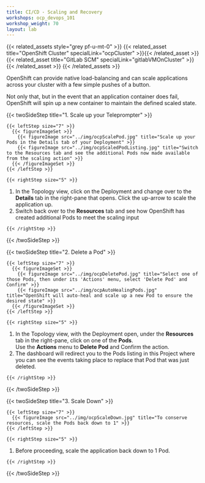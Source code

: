 ```yaml
---
title: CI/CD - Scaling and Recovery
workshops: ocp_devops_101
workshop_weight: 70
layout: lab
---
```


{{< related_assets style="grey pf-u-mt-0" >}}
  {{< related_asset title="OpenShift Cluster" specialLink="ocpCluster" >}}{{< /related_asset >}}
  {{< related_asset title="GitLab SCM" specialLink="gitlabVMOnCluster" >}}{{< /related_asset >}}
{{< /related_assets >}}

OpenShift can provide native load-balancing and can scale applications across your cluster with a few simple pushes of a button.

Not only that, but in the event that an application container does fail, OpenShift will spin up a new container to maintain the defined scaled state.

{{< twoSideStep title="1. Scale up your Teleprompter" >}}
    
    {{< leftStep size="7" >}}
      {{< figureImageSet >}}
        {{< figureImage src="../img/ocpScalePod.jpg" title="Scale up your Pods in the Details tab of your Deployment" >}}
        {{< figureImage src="../img/ocpScaledPodListing.jpg" title="Switch to the Resources tab and see the additional Pods now made available from the scaling action" >}}
      {{< /figureImageSet >}}
    {{< /leftStep >}}

    {{< rightStep size="5" >}}

<ol>
  <li>In the Topology view, click on the Deployment and change over to the <strong>Details</strong> tab in the right-pane that opens.  Click the up-arrow to scale the application up.</li>
  <li>Switch back over to the <strong>Resources</strong> tab and see how OpenShift has created additional Pods to meet the scaling input</li>
</ol>

    {{< /rightStep >}}
{{< /twoSideStep >}}

{{< twoSideStep title="2. Delete a Pod" >}}
    
    {{< leftStep size="7" >}}
      {{< figureImageSet >}}
        {{< figureImage src="../img/ocpDeletePod.jpg" title="Select one of those Pods, then under its 'Actions' menu, select 'Delete Pod' and Confirm" >}}
        {{< figureImage src="../img/ocpAutoHealingPods.jpg" title="OpenShift will auto-heal and scale up a new Pod to ensure the desired state" >}}
      {{< /figureImageSet >}}
    {{< /leftStep >}}

    {{< rightStep size="5" >}}

<ol>
  <li>In the Topology view, with the Deployment open, under the <strong>Resources</strong> tab in the right-pane, click on one of the <strong>Pods</strong>.<br />Use the <strong>Actions</strong> menu to <strong>Delete Pod</strong> and Confirm the action.</li>
  <li>The dashboard will redirect you to the Pods listing in this Project where you can see the events taking place to replace that Pod that was just deleted.</li>
</ol>

    {{< /rightStep >}}
{{< /twoSideStep >}}

{{< twoSideStep title="3. Scale Down" >}}
    
    {{< leftStep size="7" >}}
      {{< figureImage src="../img/ocpScaleDown.jpg" title="To conserve resources, scale the Pods back down to 1" >}}
    {{< /leftStep >}}

    {{< rightStep size="5" >}}

<ol>
  <li>Before proceeding, scale the application back down to 1 Pod.</li>
</ol>

    {{< /rightStep >}}
{{< /twoSideStep >}}